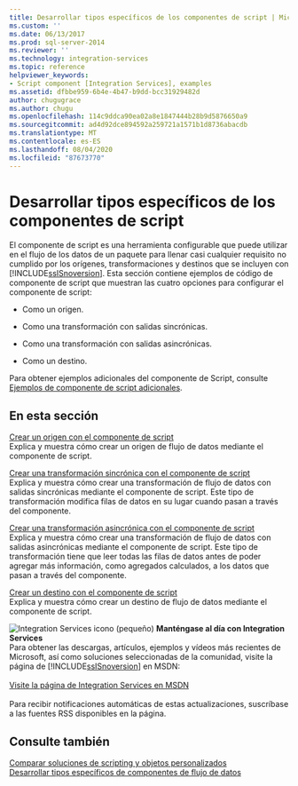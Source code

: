 ```yaml
---
title: Desarrollar tipos específicos de los componentes de script | Microsoft Docs
ms.custom: ''
ms.date: 06/13/2017
ms.prod: sql-server-2014
ms.reviewer: ''
ms.technology: integration-services
ms.topic: reference
helpviewer_keywords:
- Script component [Integration Services], examples
ms.assetid: dfbbe959-6b4e-4b47-b9dd-bcc31929482d
author: chugugrace
ms.author: chugu
ms.openlocfilehash: 114c9ddca90ea02a8e1847444b28b9d5876650a9
ms.sourcegitcommit: ad4d92dce894592a259721a1571b1d8736abacdb
ms.translationtype: MT
ms.contentlocale: es-ES
ms.lasthandoff: 08/04/2020
ms.locfileid: "87673770"
---
```

# <a name="developing-specific-types-of-script-components"></a>Desarrollar tipos específicos de los componentes de script
  El componente de script es una herramienta configurable que puede utilizar en el flujo de los datos de un paquete para llenar casi cualquier requisito no cumplido por los orígenes, transformaciones y destinos que se incluyen con [!INCLUDE[ssISnoversion](../../includes/ssisnoversion-md.md)]. Esta sección contiene ejemplos de código de componente de script que muestran las cuatro opciones para configurar el componente de script:  
  
-   Como un origen.  
  
-   Como una transformación con salidas sincrónicas.  
  
-   Como una transformación con salidas asincrónicas.  
  
-   Como un destino.  
  
 Para obtener ejemplos adicionales del componente de Script, consulte [Ejemplos de componente de script adicionales](../extending-packages-scripting-data-flow-script-component-examples/additional-script-component-examples.md).  
  
## <a name="in-this-section"></a>En esta sección  
 [Crear un origen con el componente de script](creating-a-source-with-the-script-component.md)  
 Explica y muestra cómo crear un origen de flujo de datos mediante el componente de script.  
  
 [Crear una transformación sincrónica con el componente de script](creating-a-synchronous-transformation-with-the-script-component.md)  
 Explica y muestra cómo crear una transformación de flujo de datos con salidas sincrónicas mediante el componente de script. Este tipo de transformación modifica filas de datos en su lugar cuando pasan a través del componente.  
  
 [Crear una transformación asincrónica con el componente de script](../extending-packages-scripting-data-flow-script-component-types/creating-an-asynchronous-transformation-with-the-script-component.md)  
 Explica y muestra cómo crear una transformación de flujo de datos con salidas asincrónicas mediante el componente de script. Este tipo de transformación tiene que leer todas las filas de datos antes de poder agregar más información, como agregados calculados, a los datos que pasan a través del componente.  
  
 [Crear un destino con el componente de script](../extending-packages-scripting-data-flow-script-component-types/creating-a-destination-with-the-script-component.md)  
 Explica y muestra cómo crear un destino de flujo de datos mediante el componente de script.  
  
![Integration Services icono (pequeño)](../media/dts-16.gif "Icono de Integration Services (pequeño)")  **Manténgase al día con Integration Services**<br /> Para obtener las descargas, artículos, ejemplos y vídeos más recientes de Microsoft, así como soluciones seleccionadas de la comunidad, visite la página de [!INCLUDE[ssISnoversion](../../includes/ssisnoversion-md.md)] en MSDN:<br /><br /> [Visite la página de Integration Services en MSDN](https://go.microsoft.com/fwlink/?LinkId=136655)<br /><br /> Para recibir notificaciones automáticas de estas actualizaciones, suscríbase a las fuentes RSS disponibles en la página.  
  
## <a name="see-also"></a>Consulte también  
 [Comparar soluciones de scripting y objetos personalizados](../extending-packages-scripting/comparing-scripting-solutions-and-custom-objects.md)   
 [Desarrollar tipos específicos de componentes de flujo de datos](../extending-packages-custom-objects-data-flow-types/developing-specific-types-of-data-flow-components.md)  
  
  
